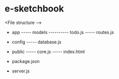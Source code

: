# e-sketchbook

<File structure -->

  - app               <!-- holds all our files for node components (models, routes) -->
  ----- models
  ---------- todo.js  <!-- defines the todo model -->
  ----- routes.js     <!-- all routes will be handled here -->

  - config            <!-- all our configuration will be here -->
  ----- database.js

  - public            <!-- holds all our files for our frontend angular application -->
  ----- core.js       <!-- all angular code for our app -->
  ----- index.html    <!-- main view -->

  - package.json      <!-- npm configuration to install dependencies/modules -->
  - server.js         <!-- Node configuration -->
